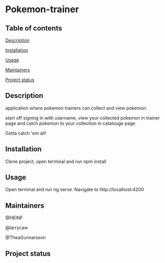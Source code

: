 # Pokemon-trainer

## Table of contents
[Description](https://gitlab.com/HEINF/pokemon-trainer#description)

[Installation](https://gitlab.com/HEINF/pokemon-trainer#installation)

[Usage](https://gitlab.com/HEINF/pokemon-trainer#usage)

[Maintainers](https://gitlab.com/HEINF/pokemon-trainer#maintainers)

[Project status](https://gitlab.com/HEINF/pokemon-trainer#project-status)

## Description
application where pokemon trainers can collect and view pokemon.

start off signing in with username, view your collected pokemon in trainer page and catch pokemon to your collection in catalouge page

Gotta catch 'em all!

## Installation
Clone project, open terminal and run npm install

## Usage
Open terminal and run ng serve. Navigate to http://localhost:4200

## Maintainers
@HEINF

@larrycaw

@TheaGunnarsson

## Project status

